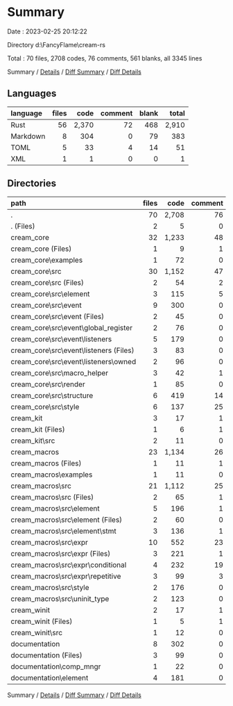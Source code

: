 # Summary

Date : 2023-02-25 20:12:22

Directory d:\\FancyFlame\\cream-rs

Total : 70 files,  2708 codes, 76 comments, 561 blanks, all 3345 lines

Summary / [Details](details.md) / [Diff Summary](diff.md) / [Diff Details](diff-details.md)

## Languages
| language | files | code | comment | blank | total |
| :--- | ---: | ---: | ---: | ---: | ---: |
| Rust | 56 | 2,370 | 72 | 468 | 2,910 |
| Markdown | 8 | 304 | 0 | 79 | 383 |
| TOML | 5 | 33 | 4 | 14 | 51 |
| XML | 1 | 1 | 0 | 0 | 1 |

## Directories
| path | files | code | comment | blank | total |
| :--- | ---: | ---: | ---: | ---: | ---: |
| . | 70 | 2,708 | 76 | 561 | 3,345 |
| . (Files) | 2 | 5 | 0 | 3 | 8 |
| cream_core | 32 | 1,233 | 48 | 266 | 1,547 |
| cream_core (Files) | 1 | 9 | 1 | 3 | 13 |
| cream_core\\examples | 1 | 72 | 0 | 20 | 92 |
| cream_core\\src | 30 | 1,152 | 47 | 243 | 1,442 |
| cream_core\\src (Files) | 2 | 54 | 2 | 14 | 70 |
| cream_core\\src\\element | 3 | 115 | 5 | 25 | 145 |
| cream_core\\src\\event | 9 | 300 | 0 | 85 | 385 |
| cream_core\\src\\event (Files) | 2 | 45 | 0 | 14 | 59 |
| cream_core\\src\\event\\global_register | 2 | 76 | 0 | 22 | 98 |
| cream_core\\src\\event\\listeners | 5 | 179 | 0 | 49 | 228 |
| cream_core\\src\\event\\listeners (Files) | 3 | 83 | 0 | 26 | 109 |
| cream_core\\src\\event\\listeners\\owned | 2 | 96 | 0 | 23 | 119 |
| cream_core\\src\\macro_helper | 3 | 42 | 1 | 11 | 54 |
| cream_core\\src\\render | 1 | 85 | 0 | 11 | 96 |
| cream_core\\src\\structure | 6 | 419 | 14 | 69 | 502 |
| cream_core\\src\\style | 6 | 137 | 25 | 28 | 190 |
| cream_kit | 3 | 17 | 1 | 7 | 25 |
| cream_kit (Files) | 1 | 6 | 1 | 3 | 10 |
| cream_kit\\src | 2 | 11 | 0 | 4 | 15 |
| cream_macros | 23 | 1,134 | 26 | 202 | 1,362 |
| cream_macros (Files) | 1 | 11 | 1 | 4 | 16 |
| cream_macros\\examples | 1 | 11 | 0 | 2 | 13 |
| cream_macros\\src | 21 | 1,112 | 25 | 196 | 1,333 |
| cream_macros\\src (Files) | 2 | 65 | 1 | 10 | 76 |
| cream_macros\\src\\element | 5 | 196 | 1 | 42 | 239 |
| cream_macros\\src\\element (Files) | 2 | 60 | 0 | 15 | 75 |
| cream_macros\\src\\element\\stmt | 3 | 136 | 1 | 27 | 164 |
| cream_macros\\src\\expr | 10 | 552 | 23 | 89 | 664 |
| cream_macros\\src\\expr (Files) | 3 | 221 | 1 | 33 | 255 |
| cream_macros\\src\\expr\\conditional | 4 | 232 | 19 | 41 | 292 |
| cream_macros\\src\\expr\\repetitive | 3 | 99 | 3 | 15 | 117 |
| cream_macros\\src\\style | 2 | 176 | 0 | 32 | 208 |
| cream_macros\\src\\uninit_type | 2 | 123 | 0 | 23 | 146 |
| cream_winit | 2 | 17 | 1 | 6 | 24 |
| cream_winit (Files) | 1 | 5 | 1 | 3 | 9 |
| cream_winit\\src | 1 | 12 | 0 | 3 | 15 |
| documentation | 8 | 302 | 0 | 77 | 379 |
| documentation (Files) | 3 | 99 | 0 | 19 | 118 |
| documentation\\comp_mngr | 1 | 22 | 0 | 7 | 29 |
| documentation\\element | 4 | 181 | 0 | 51 | 232 |

Summary / [Details](details.md) / [Diff Summary](diff.md) / [Diff Details](diff-details.md)